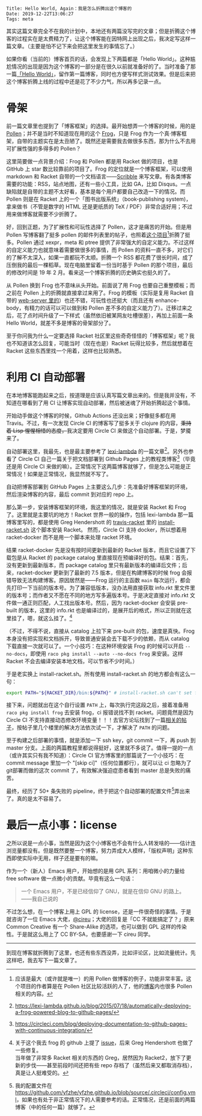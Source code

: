     Title: Hello World, Again：我是怎么折腾出这个博客的
    Date: 2019-12-22T13:06:27
    Tags: meta

其实这篇文章完全不在我的计划中，本地还有两篇没写完的文章；但是折腾这个博客的过程实在是太费精力了，让这个博客能在因特网上出现之后，我决定写这样一篇文章。（主要是怕不记下来会把这里发生的事情忘了。）

如果你看（当前的）博客首页的话，会发现上下两篇都是「Hello World」。这种尴尬情况的出现是因为这个博客的一部分是在很久以前就准备好的了。当时准备了那一篇[「Hello World」](/posts/2019/05/hello-world.html)，留作第一篇博客，同时也方便写样式测试效果。但是后来把这个博客折腾上线的过程中还是花了不少力气，所以再多记录一点。

<!-- more -->

# 骨架

前一篇文章里也提到了「博客框架」的选择。最开始想弄一个博客的时候，用的是 [Pollen](https://github.com/mbutterick/pollen)；并不是当时不知道现在用的这个 [Frog](https://github.com/greghendershott/frog)，只是 Frog 作为一个真·博客框架，自带的主题实在是太丑陋了。既然还是需要我去做很多东西，那为什么不去用可扩展性强的多得多的 Pollen？

这里简要做一点背景介绍：Frog 和 Pollen 都是用 Racket 做的项目，也是 GitHub 上 star 数比较靠前的项目了。Frog 的定位就是一个博客框架，可以使用 markdown 和 Racket 自带的一个文档语言——[Scribble](https://docs.racket-lang.org/scribble/index.html) 来写文章。有各类博客需要的功能：RSS，站点地图，还有一些小工具，比如 GA，比如 Disqus。一点缺陷就是自带的主题不太好看，基本是每个用户都要自己改造一下的情况。而 Pollen 则是在 Racket 上的一个「图书出版系统」（book-publishing system)，拿来做书（不管是数字的 HTML 还是更纸质的 TeX / PDF）非常合适好用；不过用来做博客就需要不少折腾了。

好，回到正题，为了扩展性和可玩性选择了 Pollen，这才是痛苦的开始。但是用 Pollen 写博客翻了挺多 pollen 的邮件列表里的帖子，也照着[这个项目](https://github.com/otherjoel/thenotepad)[^1]折腾了挺多。Pollen 通过 xexpr，meta 和 ptree 提供了非常强大的自定义能力。不过这样的自定义能力也就意味着需要做很多的事情，而 Pollen 的资料一直不多，对它们的了解不太深入，如果一直都玩不太顺。折腾一个 RSS 都花费了很长时间，成了压倒我的最后一棵稻草。现在电脑里留着一份当时基于 Pollen 的那个项目，最后的修改时间是 19 年 2 月。看来这一个博客折腾的历史确实也挺久的了。

从 Pollen 换到 Frog 也不意味从头开始。前面说了用 Frog 也要自己重整模板；而之前在 Pollen 上的折腾就直接拿过来用了。Frog 的模板（实际是复用 Racket 自带的 [web-server 里的](https://docs.racket-lang.org/web-server/templates.html)）也还不错，可玩性也还挺大（而且还有 enhance-body，有精力的话可以可以做到和 Pollen 差不多的自定义能力了）。迁移过来之后，花了点时间升级了一下样式（虽然依旧被某网友吐槽很差），再加上前面一条 Hello World，就差不多是博客的骨架部分了。

至于你问我为什么一定要选择 Racket 社区里这些奇奇怪怪的「博客框架」呢？我也不知道该怎么回复，可能当时（现在也是）Racket 玩得比较多，然后就想着在 Racket 这些东西里找一个用着，这样也比较熟悉。

# 利用 CI 自动部署

在本地博客能跑起来之后，按道理是应该认真写篇文章出来的。但是我并没有，不知道在哪看到了用 CI 让博客实现自动部署，然后被迷魂了开始折腾起这个事情。

开始动手做这个博客的时候，Github Actions 还没出来；好像挺多都在用 Travis。不过，有一次发现 Circle CI 的博客写了挺多关于 clojure 的内容，<del>秉持着 Lisp 惺惺相惜的态度，</del>我决定要用 Circle CI 来做这个自动部署。于是，梦魇来了。

自动部署这里，我最先，也是最主要参考了 [lexi-lambda](https://lexi-lambda.github.io) 的一篇文章[^2]。另外也参看了 Circle CI 自己一篇关于把文档部署到 Github Pages 上的教程类博客[^3]（毕竟还是用 Circle CI 来做的嘛）。正常情况下这两篇博客就够了，但是怎么可能是正常情况！如果是正常情况，我显然就不写了。

自动把博客部署到 GitHub Pages 上主要这么几步：先准备好博客框架的环境，然后渲染博客的内容，最后 commit 到对应的 repo 上。

那么第一步，安装博客框架的环境，我这里的情况，就是安装 Racket 和 Frog 了。这里就是主要坑的地方！Racket 世界一般的操作，包括 lexi-lambda 那一篇博客里写的，都是使用 Greg Hendershott 的 [travis-racket](https://github.com/greghendershott/travis-racket) 里的 [install-racket.sh](https://github.com/greghendershott/travis-racket/blob/master/install-racket.sh) 这个脚本安装 Racket。 然而，Circle CI 支持 docker，所以想着用 racket-docker 而不是用一个脚本来处理 racket 环境。

结果 racket-docker 先是没有按时间更新到最新的 Racket 版本，而且它设置了下载包是从 Racket 的 package catalog 里直接现在预编译好的包。结果：首先，没有更新到最新版本，而 package catalog 里只有最新版本的编译后文件；后来，racket-docker 更新到了最新的 7.5 版本，但是在构建博客的时候 frog 会报错导致无法构建博客。原因居然是——Frog 运行的主函数 `main` 每次运行，都会先打印一下当前的版本号。为了兼容低版本，没办法用直接获取 info.rkt 里文件里的版本号；而作者又不愿在不同的地方写多遍版本号。于是决定直接对 info.rkt 文件做一通正则匹配，人工找出版本号。然后，因为 racket-docker 会安装 pre-built 的版本，这里的 info.rkt 也是编译过的，是展开后的格式，所以正则就在这里挂了，嗯，就这么挂了。[^4]

（不过，不得不说，直接从 catalog 上拉下来 pre-built 的包，速度是真快。Frog 本身没有把实现和文档拆开，导致普通安装会去下载不少的依赖，而从 catalog 下载直接一次就可以了。一个小技巧：在这种环境安装 Frog 的时候可以开启 `--no-docs`，即使用 `raco pkg install --auto --no-docs frog` 来安装。这样 Racket 不会去编译安装本地文档，可以节省不少时间。）

于是老实换上 install-racket.sh。所有使用 install-racket.sh 的地方都会有这么一句：

```bash
export PATH="${RACKET_DIR}/bin:${PATH}" # install-racket.sh can't set for us
```

接下来，问题就出在这个自行设置 `PATH` 上，每次执行完这段之后，接着准备用 `raco pkg install frog` 去安装 frog，ci 报错说找不到 racket。问题竟然是因为 Circle CI 不支持直接动态修改环境变量！！！去官方论坛找到了一篇[相关的帖子](https://discuss.circleci.com/t/how-to-add-a-path-to-path-in-circle-2-0/11554)，按帖子里几个楼里的解决方法依次试一下，才解决了 `PATH` 的问题。

至于构建之后部署的事情，就是添加一下 ssh key，git commit 一下，再 push 到 master 分支。上面的两篇教程里都说得挺好，这里就不多说了。值得一提的一点（或许其实只有我不知道）：Circle CI 官方博客里的那篇说了一个小技巧：在 commit message 里加一个 "[skip ci]"（任何位置都行），就可以让 ci 忽略为了git部署而做的这次 commit 了，有效解决强迫症患者看到 master 总是失败的痛苦。

最终，经历了 50+ 条失败的 pipeline，终于把这个自动部署的配置文件[^5]弄出来了。真的是太不容易了。

# 最后一点小事：license

之所以说是一点小事，当然是因为这个小博客也不会有什么人转发啥的——估计连浏览量都没有。但是既然要整一个博客，努力弄成大人模样，「版权声明」这种东西即使实际中无用，样子还是要有的嘛。

作为一个（新人）Emacs 用户，开始想的是用 GPL 系列：用咱微小的力量给 free software 做一点微小的贡献。毕竟有这么一句话：

> 一个 Emacs 用户，不是已经信仰了 GNU，就是在信仰 GNU 的路上。 ——我自己说的

不过怎么想，在一个博客上用上 GPL 的 license，还是一件很奇怪的事情。于是就咨询了一位 Emacs 大佬，[@cireu](https://cireu.github.io)；大佬的回复是「CC 不就能搞定了？」原来 Common Creative 有一个 Share-Alike 的选项，也可以做到 GPL 这样的传染性。于是就这么用上了 CC BY-SA，也要感谢一下 cireu 同学。

---

到现在博客就折腾到了这里，也还有些东西没弄，比如评论区，比如流量统计。先这样吧，我去写下一篇文章了。

[^1]: 应该是最大（或许就是唯一）的用 Pollen 做博客的例子，功能非常丰富。这个项目的作者算是在 Pollen 社区比较活跃的人了，他的[博客](https://thenotepad.org)内也很多 Pollen 相关的内容。

[^2]: <https://lexi-lambda.github.io/blog/2015/07/18/automatically-deploying-a-frog-powered-blog-to-github-pages/>

[^3]: <https://circleci.com/blog/deploying-documentation-to-github-pages-with-continuous-integration/>

[^4]: 关于这个我去 frog 的 github 上提了 [issue](https://github.com/greghendershott/frog/issues/253)，后来 Greg Hendershott 也做了一些修复。<br />当年做了非常多 Racket 相关的东西的 Greg，居然因为 Racket2，放下了更新的步伐——甚至前段时间还把有些 repo 存档了（虽然后来又都取消存档），真是让人挺难受的。

[^5]: 我的配置文件在 <https://github.com/yfzhe/yfzhe.github.io/blob/source/.circleci/config.yml>，如果也有处于非正常情况下的人需要参考的话。正常情况，还是前面的两篇博客（中的任何一篇）就够了。
